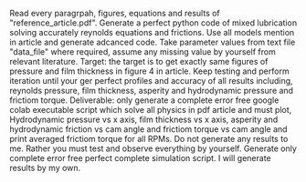 Read every paragrpah, figures, equations and results of  "reference_article.pdf".  Generate a perfect python code of mixed lubrication solving accurately reynolds equations and frictions. 
Use all models mention in article and generate adcanced code. Take parameter values from text file "data_file" where required, assume any missing value by yourself from relevant literature. 
Target: the target is to get exactly same figures of pressure and film thickness in figure 4 in article. 
Keep testing and perform iteration until your ger perfect profiles and accuracy of all results including, reynolds pressure, film thickness, asperity and hydrodynamic pressure and frictiom torque.
Deliverable: only generate a complete error free google colab executable script which solve all physics in pdf article and must plot,
Hydrodynamic pressure vs x axis, film thickness vs x axis, asperity and hydrodynamic friction vs cam angle and frictiom torque vs cam angle and print averaged frictiom torque for all RPMs.
Do not generate any results to me. Rather you must test and observe everything by yourself. Generate only complete error free perfect complete simulation script. I will generate results by my own.

